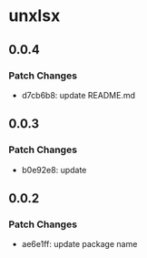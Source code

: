 # unxlsx

## 0.0.4

### Patch Changes

- d7cb6b8: update README.md

## 0.0.3

### Patch Changes

- b0e92e8: update

## 0.0.2

### Patch Changes

- ae6e1ff: update package name
